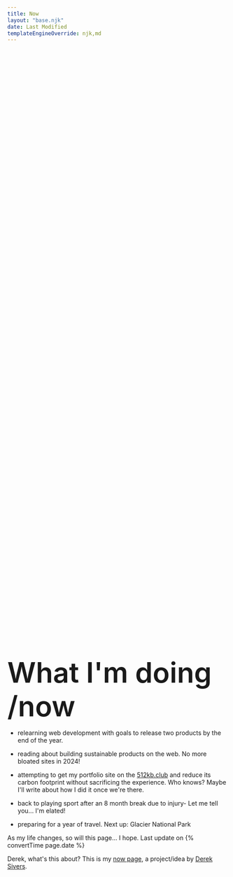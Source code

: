 ```yaml
---
title: Now
layout: "base.njk"
date: Last Modified
templateEngineOverride: njk,md
---
```


<h1 style="font-size:4rem; font-weight: 600; margin: 35vh 0 0 0;">What I'm doing /now</h1>

- relearning web development with goals to release two products by the end of the year.

- reading about building sustainable products on the web. No more bloated sites in 2024! 

- attempting to get my portfolio site on the [512kb.club](https://512kb.club/) and reduce its carbon footprint without sacrificing the experience. Who knows? Maybe I'll write about how I did it once we're there. 

- back to playing sport after an 8 month break due to injury- Let me tell you... I'm elated!

- preparing for a year of travel. Next up: Glacier National Park

As my life changes, so will this page... I hope. Last update on {% convertTime page.date %}

Derek, what's this about? This is my [now page](https://nownownow.com/about), a project/idea by [Derek Sivers](https://sive.rs/nowff).

